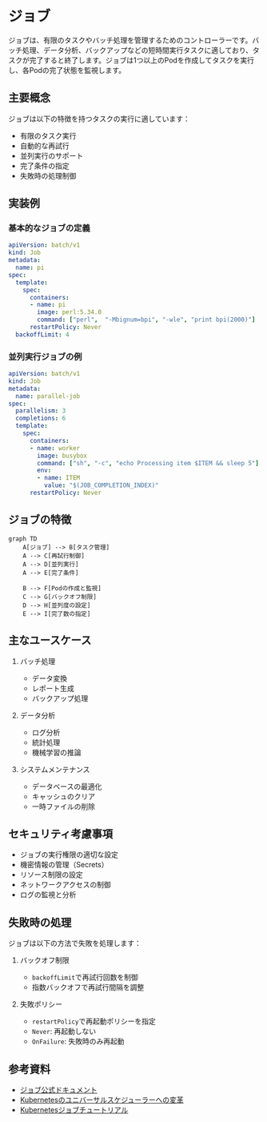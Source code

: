 # ジョブ

ジョブは、有限のタスクやバッチ処理を管理するためのコントローラーです。バッチ処理、データ分析、バックアップなどの短時間実行タスクに適しており、タスクが完了すると終了します。ジョブは1つ以上のPodを作成してタスクを実行し、各Podの完了状態を監視します。

## 主要概念

ジョブは以下の特徴を持つタスクの実行に適しています：
- 有限のタスク実行
- 自動的な再試行
- 並列実行のサポート
- 完了条件の指定
- 失敗時の処理制御

## 実装例

### 基本的なジョブの定義

```yaml
apiVersion: batch/v1
kind: Job
metadata:
  name: pi
spec:
  template:
    spec:
      containers:
      - name: pi
        image: perl:5.34.0
        command: ["perl",  "-Mbignum=bpi", "-wle", "print bpi(2000)"]
      restartPolicy: Never
  backoffLimit: 4
```

### 並列実行ジョブの例

```yaml
apiVersion: batch/v1
kind: Job
metadata:
  name: parallel-job
spec:
  parallelism: 3
  completions: 6
  template:
    spec:
      containers:
      - name: worker
        image: busybox
        command: ["sh", "-c", "echo Processing item $ITEM && sleep 5"]
        env:
        - name: ITEM
          value: "$(JOB_COMPLETION_INDEX)"
      restartPolicy: Never
```

## ジョブの特徴

```mermaid
graph TD
    A[ジョブ] --> B[タスク管理]
    A --> C[再試行制御]
    A --> D[並列実行]
    A --> E[完了条件]
    
    B --> F[Podの作成と監視]
    C --> G[バックオフ制限]
    D --> H[並列度の設定]
    E --> I[完了数の指定]
```

## 主なユースケース

1. バッチ処理
   - データ変換
   - レポート生成
   - バックアップ処理

2. データ分析
   - ログ分析
   - 統計処理
   - 機械学習の推論

3. システムメンテナンス
   - データベースの最適化
   - キャッシュのクリア
   - 一時ファイルの削除

## セキュリティ考慮事項

- ジョブの実行権限の適切な設定
- 機密情報の管理（Secrets）
- リソース制限の設定
- ネットワークアクセスの制御
- ログの監視と分析

## 失敗時の処理

ジョブは以下の方法で失敗を処理します：

1. バックオフ制限
   - `backoffLimit`で再試行回数を制御
   - 指数バックオフで再試行間隔を調整

2. 失敗ポリシー
   - `restartPolicy`で再起動ポリシーを指定
   - `Never`: 再起動しない
   - `OnFailure`: 失敗時のみ再起動

## 参考資料

- [ジョブ公式ドキュメント](https://kubernetes.io/docs/concepts/workloads/controllers/job/)
- [Kubernetesのユニバーサルスケジューラーへの変革](https://thenewstack.io/how-kubernetes-is-transforming-into-a-universal-scheduler/)
- [Kubernetesジョブチュートリアル](https://www.youtube.com/watch?v=j1EnBbxSz64)
